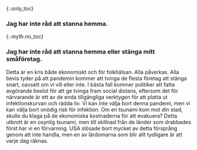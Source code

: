 {:.only_toc} 
 ### Jag har inte råd att stanna hemma. 

 {:.myth.no_toc} 
 ### Jag har inte råd att stanna hemma eller stänga mitt småföretag. 

Detta är en kris både ekonomiskt och för folkhälsan. Alla påverkas. Alla bevis tyder på att pandemin kommer att tvinga de flesta företag att stänga snart, oavsett om vi vill eller inte. I bästa fall kommer politiker att fatta avgörande beslut för att ge tvinga fram social distans, eftersom det för närvarande är ett av de enda tillgängliga verktygen för att platta ut infektionskurvan och rädda liv. Vi kan inte välja bort denna pandemi, men vi kan välja bort onödig risk för infektion. Om en tsunami kom mot din stad, skulle du klaga på de ekonomiska kostnaderna för att evakuera? Detta utbrott är en osynlig tsunami, men till skillnad från de länder som drabbades först har vi en förvarning. USA slösade bort mycket av detta försprång genom att inte handla, men en av lärdomarna som blir allt tydligare är att varje dag räknas.
